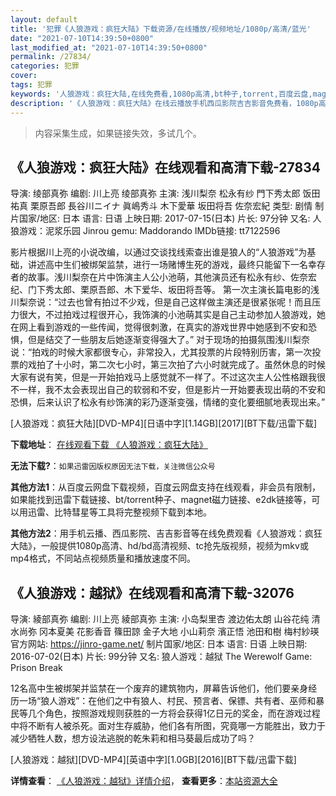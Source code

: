 ```yaml
---
layout: default
title: '犯罪《人狼游戏：疯狂大陆》下载资源/在线播放/视频地址/1080p/高清/蓝光'
date: "2021-07-10T14:39:50+0800"
last_modified_at: "2021-07-10T14:39:50+0800"
permalink: /27834/
categories: 犯罪
cover:
tags: 犯罪
keywords: '人狼游戏：疯狂大陆,在线免费看,1080p高清,bt种子,torrent,百度云盘,magnet,磁力链,迅雷下载资源'
description: '《人狼游戏：疯狂大陆》在线云播放手机西瓜影院吉吉影音免费看，1080p高清bd/hd未删减完整版和tc抢先枪版，mkv/mp4格式，附带bt/torrent种子、magnet/磁力链、百度云盘、网盘资源迅雷下载链接'
---
```


>内容采集生成，如果链接失效，多试几个。


## 《人狼游戏：疯狂大陆》在线观看和高清下载-27834

导演: 绫部真弥 编剧: 川上亮 绫部真弥 主演: 浅川梨奈 松永有纱 門下秀太郎 饭田祐真 栗原吾郎 長谷川ニイナ 眞嶋秀斗 木下愛華 坂田将吾 佐奈宏紀 类型: 剧情 制片国家/地区: 日本 语言: 日语 上映日期: 2017-07-15(日本) 片长: 97分钟 又名: 人狼游戏：泥浆乐园 Jinrou gemu: Maddorando IMDb链接: tt7122596

影片根据川上亮的小说改编，以通过交谈找线索查出谁是狼人的“人狼游戏”为基础，讲述高中生们被绑架监禁，进行一场赌博生死的游戏，最终只能留下一名幸存者的故事。浅川梨奈在片中饰演主人公小池萌，其他演员还有松永有纱、佐奈宏纪、门下秀太郎、栗原吾郎、木下爱华、坂田将吾等。 第一次主演长篇电影的浅川梨奈说：“过去也曾有拍过不少戏，但是自己这样做主演还是很紧张呢！而且压力很大，不过拍戏过程很开心，我饰演的小池萌其实是自己主动参加人狼游戏，她在网上看到游戏的一些传闻，觉得很刺激，在真实的游戏世界中她感到不安和恐惧，但是结交了一些朋友后她逐渐变得强大了。” 对于现场的拍摄氛围浅川梨奈说：“拍戏的时候大家都很专心，非常投入，尤其投票的片段特别历害，第一次投票的戏拍了十小时，第二次七小时，第三次拍了六小时就完成了。虽然休息的时候大家有说有笑，但是一开始拍戏马上感觉就不一样了。不过这次主人公性格跟我很不一样，我不太会表现出自己的软弱和不安，但是影片一开始要表现出萌的不安和恐惧，后来认识了松永有纱饰演的彩乃逐渐变强，情绪的变化要细腻地表现出来。”


[人狼游戏：疯狂大陆][DVD-MP4][日语中字][1.14GB][2017][BT下载/迅雷下载]

**下载地址**： [在线观看下载 《人狼游戏：疯狂大陆》](https://www.btdx8.com/torrent/rlyxfkdl_2017.html) 


**无法下载?**：`如果迅雷因版权原因无法下载，关注微信公众号 `

**其他方法1**：从百度云网盘下载视频，百度云网盘支持在线观看，非会员有限制，如果能找到迅雷下载链接、bt/torrent种子、magnet磁力链接、e2dk链接等，可以用迅雷、比特彗星等工具将完整视频下载到本地。

**其他方法2**：用手机云播、西瓜影院、吉吉影音等在线免费观看《人狼游戏：疯狂大陆》，一般提供1080p高清、hd/bd高清视频、tc抢先版视频，视频为mkv或mp4格式，不同站点视频质量和播放速度不同。


## 《人狼游戏：越狱》在线观看和高清下载-32076

导演: 綾部真弥 编剧: 川上亮 綾部真弥 主演: 小岛梨里杏 渡边佑太朗 山谷花纯 清水尚弥 冈本夏美 花影香音 篠田諒 金子大地 小山莉奈 濱正悟 池田和樹 梅村紗瑛 官方网站: https://jinro-game.net/ 制片国家/地区: 日本 语言: 日语 上映日期: 2016-07-02(日本) 片长: 99分钟 又名: 狼人游戏：越狱 The Werewolf Game: Prison Break

12名高中生被绑架并监禁在一个废弃的建筑物内，屏幕告诉他们，他们要亲身经历一场“狼人游戏”：在他们之中有狼人、村民、预言者、保镖、共有者、巫师和暴民等几个角色，按照游戏规则获胜的一方将会获得1亿日元的奖金，而在游戏过程中将不断有人被杀死。面对生存威胁，他们各有所图，究竟哪一方能胜出，致力于减少牺牲人数，想方设法逃脱的乾朱莉和相马葵最后成功了吗？


[人狼游戏：越狱][DVD-MP4][英语中字][1.0GB][2016][BT下载/迅雷下载]

**详情查看**： [《人狼游戏：越狱》详情介绍](/movie/32076/)， **查看更多**：[本站资源大全](/movie/t/all/)

